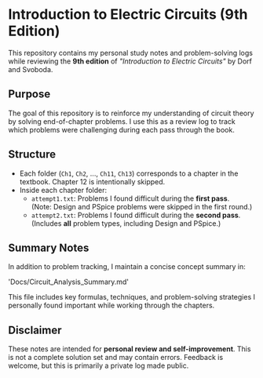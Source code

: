 # Introduction to Electric Circuits (9th Edition)

This repository contains my personal study notes and problem-solving logs while reviewing the **9th edition** of *"Introduction to Electric Circuits"* by Dorf and Svoboda.

## Purpose

The goal of this repository is to reinforce my understanding of circuit theory by solving end-of-chapter problems. I use this as a review log to track which problems were challenging during each pass through the book.

## Structure

- Each folder (`Ch1`, `Ch2`, ..., `Ch11`, `Ch13`) corresponds to a chapter in the textbook. Chapter 12 is intentionally skipped.
- Inside each chapter folder:
  - `attempt1.txt`: Problems I found difficult during the **first pass**.  
    (Note: Design and PSpice problems were skipped in the first round.)
  - `attempt2.txt`: Problems I found difficult during the **second pass**.  
    (Includes **all** problem types, including Design and PSpice.)


## Summary Notes

In addition to problem tracking, I maintain a concise concept summary in:

'Docs/Circuit_Analysis_Summary.md'

This file includes key formulas, techniques, and problem-solving strategies I personally found important while working through the chapters.

## Disclaimer

These notes are intended for **personal review and self-improvement**. This is not a complete solution set and may contain errors. Feedback is welcome, but this is primarily a private log made public.
